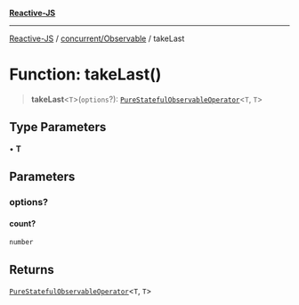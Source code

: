 [**Reactive-JS**](../../../README.md)

***

[Reactive-JS](../../../README.md) / [concurrent/Observable](../README.md) / takeLast

# Function: takeLast()

> **takeLast**\<`T`\>(`options`?): [`PureStatefulObservableOperator`](../type-aliases/PureStatefulObservableOperator.md)\<`T`, `T`\>

## Type Parameters

• **T**

## Parameters

### options?

#### count?

`number`

## Returns

[`PureStatefulObservableOperator`](../type-aliases/PureStatefulObservableOperator.md)\<`T`, `T`\>
